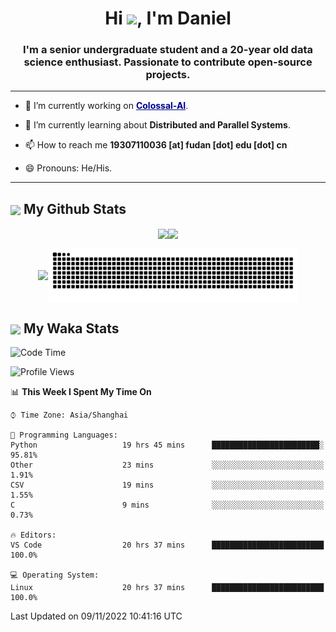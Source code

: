 

<h1 align="center">Hi <a href="https://super-dainiu.github.io"><img src="https://media.giphy.com/media/hvRJCLFzcasrR4ia7z/giphy.gif" width="35px"></a>, I'm Daniel</h1>
<h3 align="center">I'm a senior undergraduate student and a 20-year old data science enthusiast. Passionate to contribute open-source projects.</h3>

---

- 🔭 I’m currently working on <strong><a href="https://colossalai.org/" style="color: darkblue">Colossal-AI</a></strong>.

- 🌱 I’m currently learning about **Distributed and Parallel Systems**.

- 📫 How to reach me **19307110036 [at] fudan [dot] edu [dot] cn**

- 😄 Pronouns: He/His.


---

<h2><img src="https://emojis.slackmojis.com/emojis/images/1579216111/7550/pikachu_wave.gif?1579216111" align="center" width="28" /> My Github Stats</h2>

<p align="center"><img align="center" src = "https://github-readme-stats.vercel.app/api?username=super-dainiu&show_icons=true&count_private=true&theme=maroongold&hide=issues&line_height=30" width="400px"><img align="center" src = "https://github-readme-streak-stats.herokuapp.com/?user=super-dainiu&theme=maroongold" width="400px"></p>

<p align="center"><img align="center" width="400px" src="https://github-readme-stats.vercel.app/api/top-langs/?username=super-dainiu&layout=compact&theme=maroongold&hide=html,tex,jupyter%20notebook"><img align="center" width="400px" src="https://github.com/super-dainiu/super-dainiu/blob/output/github-contribution-grid-snake.svg"></p>

<h2><img src="https://emojis.slackmojis.com/emojis/images/1579216111/7550/pikachu_wave.gif?1579216111" align="center" width="28" /> My Waka Stats</h2>

<!--START_SECTION:waka-->
![Code Time](http://img.shields.io/badge/Code%20Time-52%20hrs%2020%20mins-blue)

![Profile Views](http://img.shields.io/badge/Profile%20Views-48-blue)

📊 **This Week I Spent My Time On** 

```text
⌚︎ Time Zone: Asia/Shanghai

💬 Programming Languages: 
Python                   19 hrs 45 mins      ████████████████████████░   95.81% 
Other                    23 mins             ░░░░░░░░░░░░░░░░░░░░░░░░░   1.91% 
CSV                      19 mins             ░░░░░░░░░░░░░░░░░░░░░░░░░   1.55% 
C                        9 mins              ░░░░░░░░░░░░░░░░░░░░░░░░░   0.73%

🔥 Editors: 
VS Code                  20 hrs 37 mins      █████████████████████████   100.0%

💻 Operating System: 
Linux                    20 hrs 37 mins      █████████████████████████   100.0%

```


 Last Updated on 09/11/2022 10:41:16 UTC
<!--END_SECTION:waka-->
